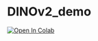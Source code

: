 # DINOv2_demo
[![Open In Colab](https://colab.research.google.com/assets/colab-badge.svg)](https://colab.research.google.com/github/<你的用户名>/vision-classroom-demos/blob/main/vision_demos_all_in_one.ipynb)
